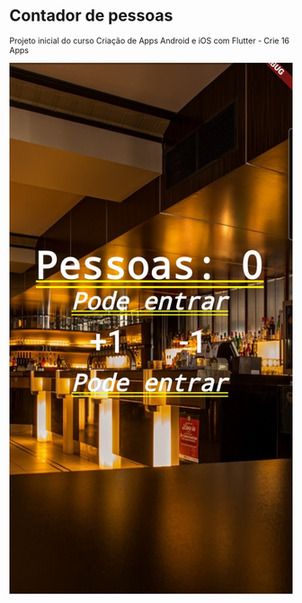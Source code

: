 # Contador de pessoas

Projeto inicial do curso Criação de Apps Android e iOS com Flutter - Crie 16 Apps

![Main Screen](https://github.com/TakayukiKomatsu/Contador_de_pessoas/blob/master/images/SmartSelect_20201204-080743.jpg)

